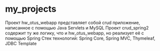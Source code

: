 # my_projects 
Проект hw_otus_webapp представляет собой crud приложение, написанное с помощью Java Servlets и MySQL 
Проект crud_spring2 содержит ту же логику, что и hw_otus_webapp, но реализует её с помощью Spring 
Стек технологий: Spring Core, Spring MVC, Thymeleaf, JDBC Template 
